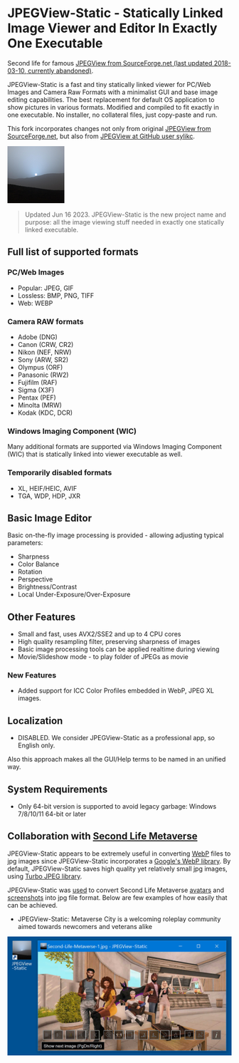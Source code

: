 # JPEGView-Static - Statically Linked Image Viewer and Editor In Exactly One Executable

Second life for famous [JPEGView from SourceForge.net (last updated 2018-03-10, currently abandoned)](https://sourceforge.net/projects/jpegview/).

JPEGView-Static is a fast and tiny statically linked viewer for PC/Web Images and Camera Raw Formats with a minimalist GUI and base image editing
capabilities. The best replacement for default OS application to show pictures in various formats. Modified and compiled to fit
exactly in one executable. No installer, no collateral files, just copy-paste and run.

This fork incorporates changes not only from original [JPEGView from SourceForge.net](https://sourceforge.net/projects/jpegview/),
but also from [JPEGView at GitHub user sylikc](https://github.com/sylikc/jpegview).

![JPEGView-Static icon](favicon_large.png?raw=true)

> Updated Jun 16 2023. JPEGView-Static is the new project name and purpose: all the image viewing stuff needed
in exactly one statically linked executable.

## Full list of supported formats

### PC/Web Images

* Popular: JPEG, GIF
* Lossless: BMP, PNG, TIFF
* Web: WEBP

### Camera RAW formats

* Adobe (DNG)
* Canon (CRW, CR2)
* Nikon (NEF, NRW)
* Sony (ARW, SR2)
* Olympus (ORF)
* Panasonic (RW2)
* Fujifilm (RAF)
* Sigma (X3F)
* Pentax (PEF)
* Minolta (MRW)
* Kodak (KDC, DCR)

###  Windows Imaging Component (WIC)

Many additional formats are supported via Windows Imaging Component (WIC) that is statically linked into viewer executable as well.

### Temporarily disabled formats

* XL, HEIF/HEIC, AVIF
* TGA, WDP, HDP, JXR

## Basic Image Editor

Basic on-the-fly image processing is provided - allowing adjusting typical parameters:

* Sharpness
* Color Balance
* Rotation
* Perspective
* Brightness/Contrast
* Local Under-Exposure/Over-Exposure

## Other Features

* Small and fast, uses AVX2/SSE2 and up to 4 CPU cores
* High quality resampling filter, preserving sharpness of images
* Basic image processing tools can be applied realtime during viewing
* Movie/Slideshow mode - to play folder of JPEGs as movie

### New Features

* Added support for ICC Color Profiles embedded in WebP, JPEG XL images.

## Localization

* DISABLED. We consider JPEGView-Static as a professional app, so English only.

Also this approach makes all the GUI/Help terms to be named in an unified way.

## System Requirements

* Only 64-bit version is supported to avoid legacy garbage: Windows 7/8/10/11 64-bit or later

## Collaboration with [Second Life Metaverse](https://en.wikipedia.org/wiki/Second_Life)

JPEGView-Static appears to be extremely useful in converting [WebP](https://en.wikipedia.org/wiki/WebP) files to jpg images
since JPEGView-Static incorporates a [Google's WebP library](https://chromium.googlesource.com/webm/libwebp).
By default, JPEGView-Static saves high quality yet relatively small jpg images, using [Turbo JPEG library](https://libjpeg-turbo.org).

JPEGView-Static was [used](https://secondlife.com/destination/metaverse-city) to convert Second Life Metaverse
[avatars](https://www.pcgamer.com/second-life-metaverse-interview/) and [screenshots](https://mitsloan.mit.edu/ideas-made-to-matter/what-second-life-and-roblox-can-teach-us-about-metaverse)
into jpg file format. Below are few examples of how easily that can be achieved.

* JPEGView-Static: Metaverse City is a welcoming roleplay community aimed towards newcomers and veterans alike

![JPEGView-Static: Metaverse City is a welcoming roleplay community aimed towards newcomers and veterans alike](screenshots/JpegView-SL-1.jpg?raw=true)
